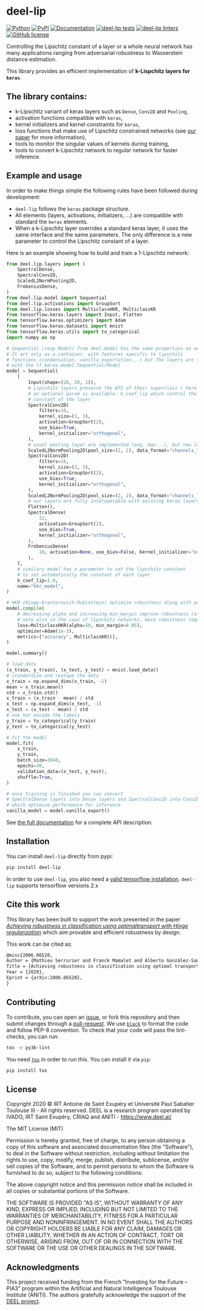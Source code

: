 # deel-lip

[![Python](https://img.shields.io/pypi/pyversions/deel-lip.svg)](https://pypi.org/project/deel-lip)
[![PyPI](https://img.shields.io/pypi/v/deel-lip.svg)](https://pypi.org/project/deel-lip)
[![Documentation](https://img.shields.io/badge/api-reference-blue.svg)](https://deel-lip.readthedocs.io)
[![deel-lip tests](https://github.com/deel-ai/deel-lip/actions/workflows/python-tests.yml/badge.svg?branch=master)](https://github.com/deel-ai/deel-lip/actions/workflows/python-tests.yml)
[![deel-lip linters](https://github.com/deel-ai/deel-lip/actions/workflows/python-linters.yml/badge.svg?branch=master)](https://github.com/deel-ai/deel-lip/actions/workflows/python-linters.yml)
[![GitHub license](https://img.shields.io/github/license/deel-ai/deel-lip.svg)](https://github.com/deel-ai/deel-lip/blob/master/LICENSE)

Controlling the Lipschitz constant of a layer or a whole neural network has many applications ranging
from adversarial robustness to Wasserstein distance estimation.

This library provides an efficient implementation of **k-Lispchitz layers for `keras`**.

## The library contains:

 * k-Lipschitz variant of keras layers such as `Dense`, `Conv2D` and `Pooling`,
 * activation functions compatible with `keras`,
 * kernel initializers and kernel constraints for `keras`,
 * loss functions that make use of Lipschitz constrained networks (see [our paper](https://arxiv.org/abs/2006.06520) for more information),
 * tools to monitor the singular values of kernels during training,
 * tools to convert k-Lipschitz network to regular network for faster inference.

## Example and usage

In order to make things simple the following rules have been followed during development:
* `deel-lip` follows the `keras` package structure.
* All elements (layers, activations, initializers, ...) are compatible with standard the `keras` elements.
* When a k-Lipschitz layer overrides a standard keras layer, it uses the same interface and the same parameters.
  The only difference is a new parameter to control the Lipschitz constant of a layer.

Here is an example showing how to build and train a 1-Lipschitz network:
```python
from deel.lip.layers import (
    SpectralDense,
    SpectralConv2D,
    ScaledL2NormPooling2D,
    FrobeniusDense,
)
from deel.lip.model import Sequential
from deel.lip.activations import GroupSort
from deel.lip.losses import MulticlassHKR, MulticlassKR
from tensorflow.keras.layers import Input, Flatten
from tensorflow.keras.optimizers import Adam
from tensorflow.keras.datasets import mnist
from tensorflow.keras.utils import to_categorical
import numpy as np

# Sequential (resp Model) from deel.model has the same properties as any lipschitz model.
# It act only as a container, with features specific to lipschitz
# functions (condensation, vanilla_exportation...) but The layers are fully compatible
# with the tf.keras.model.Sequential/Model
model = Sequential(
    [
        Input(shape=(28, 28, 1)),
        # Lipschitz layers preserve the API of their superclass ( here Conv2D )
        # an optional param is available: k_coef_lip which control the lipschitz
        # constant of the layer
        SpectralConv2D(
            filters=16,
            kernel_size=(3, 3),
            activation=GroupSort(2),
            use_bias=True,
            kernel_initializer="orthogonal",
        ),
        # usual pooling layer are implemented (avg, max...), but new layers are also available
        ScaledL2NormPooling2D(pool_size=(2, 2), data_format="channels_last"),
        SpectralConv2D(
            filters=16,
            kernel_size=(3, 3),
            activation=GroupSort(2),
            use_bias=True,
            kernel_initializer="orthogonal",
        ),
        ScaledL2NormPooling2D(pool_size=(2, 2), data_format="channels_last"),
        # our layers are fully interoperable with existing keras layers
        Flatten(),
        SpectralDense(
            32,
            activation=GroupSort(2),
            use_bias=True,
            kernel_initializer="orthogonal",
        ),
        FrobeniusDense(
            10, activation=None, use_bias=False, kernel_initializer="orthogonal"
        ),
    ],
    # similary model has a parameter to set the lipschitz constant
    # to set automatically the constant of each layer
    k_coef_lip=1.0,
    name="hkr_model",
)

# HKR (Hinge-Krantorovich-Rubinstein) optimize robustness along with accuracy
model.compile(
    # decreasing alpha and increasing min_margin improve robustness (at the cost of accuracy)
    # note also in the case of lipschitz networks, more robustness require more parameters.
    loss=MulticlassHKR(alpha=50, min_margin=0.05),
    optimizer=Adam(1e-3),
    metrics=["accuracy", MulticlassKR()],
)

model.summary()

# load data
(x_train, y_train), (x_test, y_test) = mnist.load_data()
# standardize and reshape the data
x_train = np.expand_dims(x_train, -1)
mean = x_train.mean()
std = x_train.std()
x_train = (x_train - mean) / std
x_test = np.expand_dims(x_test, -1)
x_test = (x_test - mean) / std
# one hot encode the labels
y_train = to_categorical(y_train)
y_test = to_categorical(y_test)

# fit the model
model.fit(
    x_train,
    y_train,
    batch_size=2048,
    epochs=30,
    validation_data=(x_test, y_test),
    shuffle=True,
)

# once training is finished you can convert
# SpectralDense layers into Dense layers and SpectralConv2D into Conv2D
# which optimize performance for inference
vanilla_model = model.vanilla_export()
```

See [the full documentation](https://deel-lip.readthedocs.io) for a complete API description.

## Installation

You can install ``deel-lip`` directly from pypi:
```bash
pip install deel-lip
```

In order to use `deel-lip`, you also need a [valid tensorflow installation](https://www.tensorflow.org/install).
`deel-lip` supports tensorflow versions 2.x

## Cite this work

This library has been built to support the work presented in the paper
[*Achieving robustness in classification using optimaltransport with Hinge regularization*](https://arxiv.org/abs/2006.06520)
which aim provable and efficient robustness by design.

This work can be cited as:
```latex
@misc{2006.06520,
Author = {Mathieu Serrurier and Franck Mamalet and Alberto González-Sanz and Thibaut Boissin and Jean-Michel Loubes and Eustasio del Barrio},
Title = {Achieving robustness in classification using optimal transport with hinge regularization},
Year = {2020},
Eprint = {arXiv:2006.06520},
}
```

## Contributing

To contribute, you can open an [issue](https://github.com/deel-ai/deel-lip/issues), or fork this repository and then submit
changes through a [pull-request](https://github.com/deel-ai/deel-lip/pulls).
We use [`black`](https://pypi.org/project/black/) to format the code and follow PEP-8 convention. To check
that your code will pass the lint-checks, you can run:

```bash
tox -e py36-lint
```

You need [`tox`](https://tox.readthedocs.io/en/latest/) in order to run this. You can install it via `pip`:

```bash
pip install tox
```

## License

Copyright 2020 © IRT Antoine de Saint Exupéry et Université Paul Sabatier Toulouse III - All rights reserved. DEEL is a research program operated by IVADO, IRT Saint Exupéry, CRIAQ and ANITI - https://www.deel.ai/

The MIT License (MIT)

Permission is hereby granted, free of charge, to any person obtaining a copy of this software and associated documentation files (the "Software"), to deal in the Software without restriction, including without limitation the rights to use, copy, modify, merge, publish, distribute, sublicense, and/or sell copies of the Software, and to permit persons to whom the Software is furnished to do so, subject to the following conditions:

The above copyright notice and this permission notice shall be included in all copies or substantial portions of the Software.

THE SOFTWARE IS PROVIDED "AS IS", WITHOUT WARRANTY OF ANY KIND, EXPRESS OR IMPLIED, INCLUDING BUT NOT LIMITED TO THE WARRANTIES OF MERCHANTABILITY, FITNESS FOR A PARTICULAR PURPOSE AND NONINFRINGEMENT. IN NO EVENT SHALL THE AUTHORS OR COPYRIGHT HOLDERS BE LIABLE FOR ANY CLAIM, DAMAGES OR OTHER LIABILITY, WHETHER IN AN ACTION OF CONTRACT, TORT OR OTHERWISE, ARISING FROM, OUT OF OR IN CONNECTION WITH THE SOFTWARE OR THE USE OR OTHER DEALINGS IN THE SOFTWARE.

## Acknowledgments

This project received funding from the French ”Investing for the Future – PIA3” program within the Artificial and
Natural Intelligence Toulouse Institute (ANITI). The authors gratefully acknowledge the support of the [DEEL
project](https://www.deel.ai/).
